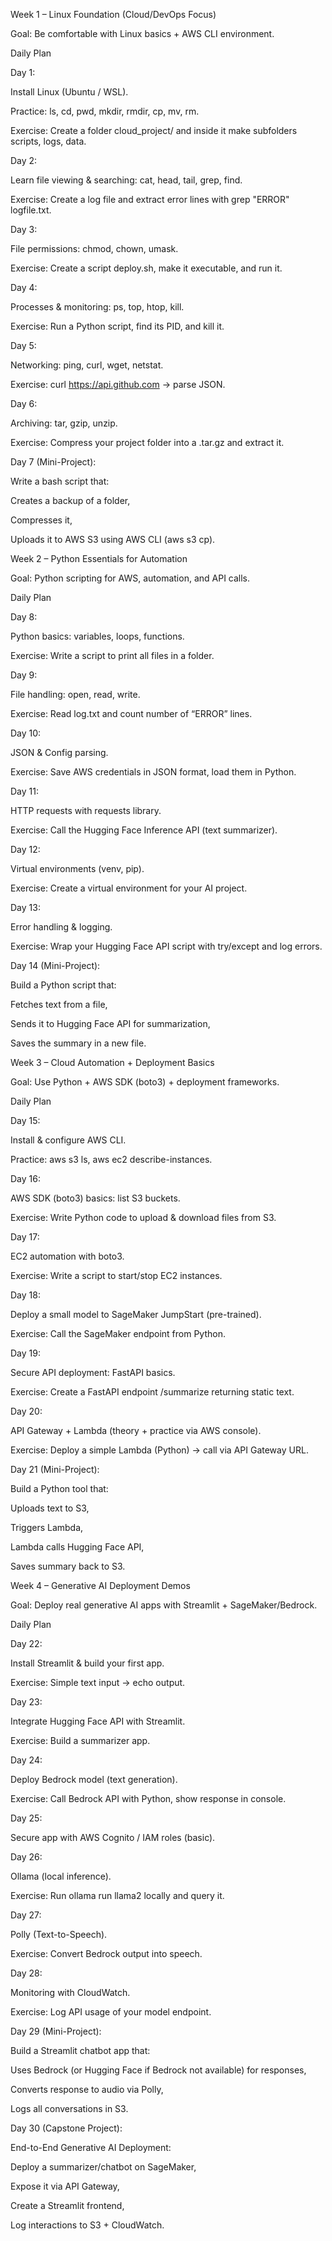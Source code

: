 

Week 1 – Linux Foundation (Cloud/DevOps Focus)

Goal: Be comfortable with Linux basics + AWS CLI environment.


Daily Plan

Day 1:


Install Linux (Ubuntu / WSL).

Practice: ls, cd, pwd, mkdir, rmdir, cp, mv, rm.

Exercise: Create a folder cloud_project/ and inside it make subfolders scripts, logs, data.


Day 2:


Learn file viewing & searching: cat, head, tail, grep, find.

Exercise: Create a log file and extract error lines with grep "ERROR" logfile.txt.

Day 3:

File permissions: chmod, chown, umask.

Exercise: Create a script deploy.sh, make it executable, and run it.

Day 4:

Processes & monitoring: ps, top, htop, kill.

Exercise: Run a Python script, find its PID, and kill it.

Day 5:

Networking: ping, curl, wget, netstat.

Exercise: curl https://api.github.com → parse JSON.

Day 6:

Archiving: tar, gzip, unzip.

Exercise: Compress your project folder into a .tar.gz and extract it.

Day 7 (Mini-Project):

Write a bash script that:

Creates a backup of a folder,

Compresses it,

Uploads it to AWS S3 using AWS CLI (aws s3 cp).

Week 2 – Python Essentials for Automation

Goal: Python scripting for AWS, automation, and API calls.

Daily Plan

Day 8:

Python basics: variables, loops, functions.

Exercise: Write a script to print all files in a folder.

Day 9:

File handling: open, read, write.

Exercise: Read log.txt and count number of “ERROR” lines.

Day 10:

JSON & Config parsing.

Exercise: Save AWS credentials in JSON format, load them in Python.

Day 11:

HTTP requests with requests library.

Exercise: Call the Hugging Face Inference API (text summarizer).

Day 12:

Virtual environments (venv, pip).

Exercise: Create a virtual environment for your AI project.

Day 13:

Error handling & logging.

Exercise: Wrap your Hugging Face API script with try/except and log errors.

Day 14 (Mini-Project):

Build a Python script that:

Fetches text from a file,

Sends it to Hugging Face API for summarization,

Saves the summary in a new file.

Week 3 – Cloud Automation + Deployment Basics

Goal: Use Python + AWS SDK (boto3) + deployment frameworks.

Daily Plan

Day 15:

Install & configure AWS CLI.

Practice: aws s3 ls, aws ec2 describe-instances.

Day 16:

AWS SDK (boto3) basics: list S3 buckets.

Exercise: Write Python code to upload & download files from S3.

Day 17:

EC2 automation with boto3.

Exercise: Write a script to start/stop EC2 instances.

Day 18:

Deploy a small model to SageMaker JumpStart (pre-trained).

Exercise: Call the SageMaker endpoint from Python.

Day 19:

Secure API deployment: FastAPI basics.

Exercise: Create a FastAPI endpoint /summarize returning static text.

Day 20:

API Gateway + Lambda (theory + practice via AWS console).

Exercise: Deploy a simple Lambda (Python) → call via API Gateway URL.

Day 21 (Mini-Project):

Build a Python tool that:

Uploads text to S3,

Triggers Lambda,

Lambda calls Hugging Face API,

Saves summary back to S3.

Week 4 – Generative AI Deployment Demos

Goal: Deploy real generative AI apps with Streamlit + SageMaker/Bedrock.

Daily Plan

Day 22:

Install Streamlit & build your first app.

Exercise: Simple text input → echo output.

Day 23:

Integrate Hugging Face API with Streamlit.

Exercise: Build a summarizer app.

Day 24:

Deploy Bedrock model (text generation).

Exercise: Call Bedrock API with Python, show response in console.

Day 25:

Secure app with AWS Cognito / IAM roles (basic).

Day 26:

Ollama (local inference).

Exercise: Run ollama run llama2 locally and query it.

Day 27:

Polly (Text-to-Speech).

Exercise: Convert Bedrock output into speech.

Day 28:

Monitoring with CloudWatch.

Exercise: Log API usage of your model endpoint.

Day 29 (Mini-Project):

Build a Streamlit chatbot app that:

Uses Bedrock (or Hugging Face if Bedrock not available) for responses,

Converts response to audio via Polly,

Logs all conversations in S3.

Day 30 (Capstone Project):

End-to-End Generative AI Deployment:

Deploy a summarizer/chatbot on SageMaker,

Expose it via API Gateway,

Create a Streamlit frontend,

Log interactions to S3 + CloudWatch.